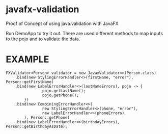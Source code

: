 javafx-validation
=================

Proof of Concept of using java.validation with JavaFX

Run DemoApp to try it out. There are used different methods to map inputs to the pojo and to validate the data.

EXAMPLE
=======

    FXValidator<Person> validator = new JavaxValidator<>(Person.class)
        .bind(new StylingErrorHandler<>(firstName, "error"), Person::getFirstName)
        .bind(new LabelErrorHandler<>(lastNameErrors), pojo -> {
                    pojo.getLastName();
                    pojo.getPhone();
            })
        .bind(new CombiningErrorHandler<>(
                    new StylingErrorHandler<>(phone, "error"),
                    new LabelErrorHandler<>(phoneErrors)
            ), Person::getPhone)
        .bind(new LabelErrorHandler<>(birthdayErrors), Person::getBirthdayAsDate);
